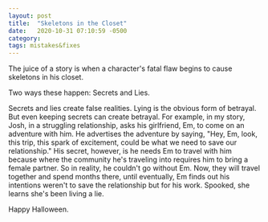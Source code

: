```yaml
---
layout: post
title:  "Skeletons in the Closet"
date:   2020-10-31 07:10:59 -0500
category: 
tags: mistakes&fixes
---
```

The juice of a story is when a character's fatal flaw begins to cause skeletons in his closet.

Two ways these happen: Secrets and Lies.

Secrets and lies create false realities. Lying is the obvious form of betrayal. But even keeping secrets can create betrayal. For example, in my story, Josh, in a struggling relationship, asks his girlfriend, Em, to come on an adventure with him. He advertises the adventure by saying, "Hey, Em, look, this trip, this spark of excitement, could be what we need to save our relationship." His secret, however, is he needs Em to travel with him because where the community he's traveling into requires him to bring a female partner. So in reality, he couldn't go without Em. Now, they will travel together and spend months there, until eventually, Em finds out his intentions weren't to save the relationship but for his work. Spooked, she learns she's been living a lie.

Happy Halloween.